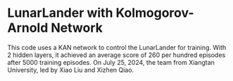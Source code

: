 # LunarLander with Kolmogorov-Arnold Network

This code uses a KAN network to control the LunarLander for training. With 2 hidden layers, it achieved an average score of 260 per hundred episodes after 5000 training episodes. On July 25, 2024, the team from Xiangtan University, led by  Xiao Liu and Xizhen Qiao.
